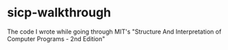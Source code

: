 sicp-walkthrough
================

The code I wrote while going through MIT's "Structure And Interpretation of Computer Programs - 2nd Edition"
